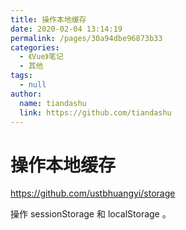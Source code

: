 ```yaml
---
title: 操作本地缓存
date: 2020-02-04 13:14:19
permalink: /pages/30a94dbe96873b33
categories: 
  - 《Vue》笔记
  - 其他
tags: 
  - null
author: 
  name: tiandashu
  link: https://github.com/tiandashu
---
```

# 操作本地缓存

<https://github.com/ustbhuangyi/storage>

操作 sessionStorage 和 localStorage 。




